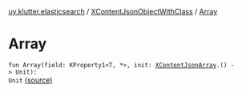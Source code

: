 [uy.klutter.elasticsearch](../index.md) / [XContentJsonObjectWithClass](index.md) / [Array](.)


# Array
<code>fun Array(field: KProperty1<T, *>, init: [XContentJsonArray](../-x-content-json-array/index.md).() -> Unit): Unit</code> [(source)](https://github.com/kohesive/klutter/blob/master/elasticsearch-jdk7/src/main/kotlin/uy/klutter/elasticsearch/XContent.kt#L67)<br/>

